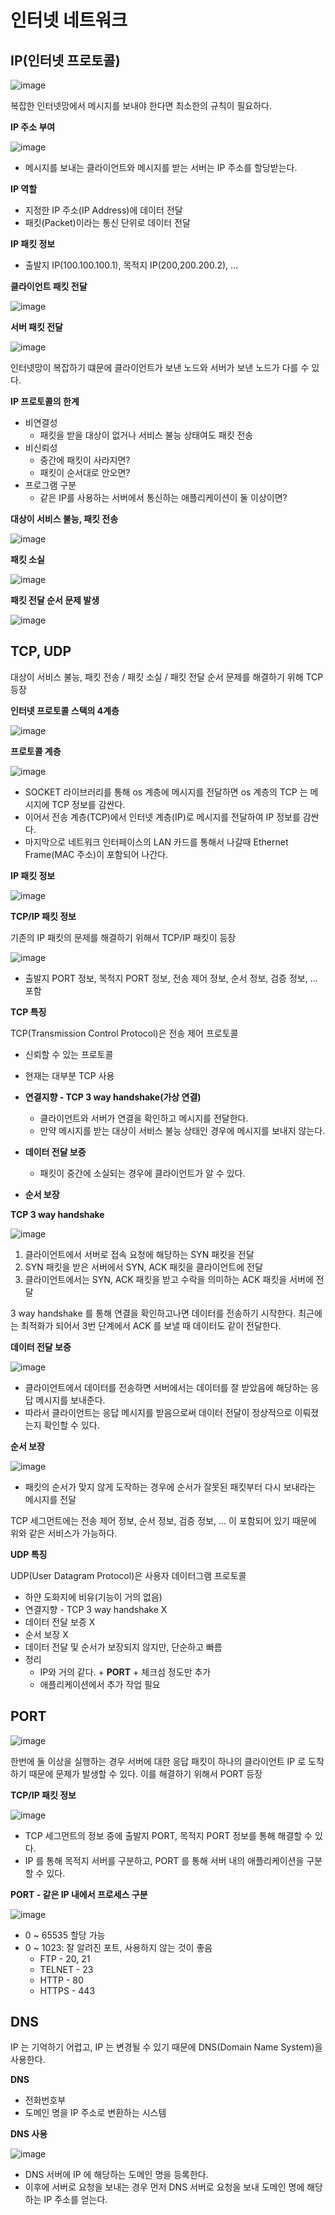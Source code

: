 # 인터넷 네트워크

## IP(인터넷 프로토콜)

![image](https://user-images.githubusercontent.com/83503188/206897219-fe7528b7-0580-425f-8517-4c4873625943.png)

복잡한 인터넷망에서 메시지를 보내야 한다면 최소한의 규칙이 필요하다.

**IP 주소 부여**

![image](https://user-images.githubusercontent.com/83503188/206897251-162c4d8e-66f0-4ced-a25c-55c0e23b2f31.png)
- 메시지를 보내는 클라이언트와 메시지를 받는 서버는 IP 주소를 할당받는다.

**IP 역할**
- 지정한 IP 주소(IP Address)에 데이터 전달
- 패킷(Packet)이라는 통신 단위로 데이터 전달 

**IP 패킷 정보**
- 출발지 IP(100.100.100.1), 목적지 IP(200,200.200.2), ...

**클라이언트 패킷 전달**

![image](https://user-images.githubusercontent.com/83503188/206897364-6f2d87b3-83f7-4ad3-9afb-c61264fb6811.png)

**서버 패킷 전달**

![image](https://user-images.githubusercontent.com/83503188/206897395-97f137fc-dd7a-435a-b1a6-87f952f56f83.png)

인터넷망이 복잡하기 떄문에 클라이언트가 보낸 노드와 서버가 보낸 노드가 다를 수 있다.

**IP 프로토콜의 한계**

- 비연결성
  - 패킷을 받을 대상이 없거나 서비스 불능 상태여도 패킷 전송
- 비신뢰성
  - 중간에 패킷이 사라지면?
  - 패킷이 순서대로 안오면?
- 프로그램 구분
  - 같은 IP를 사용하는 서버에서 통신하는 애플리케이션이 둘 이상이면?

**대상이 서비스 불능, 패킷 전송**

![image](https://user-images.githubusercontent.com/83503188/206897529-38b89895-0f53-4311-b34e-24bc3e139734.png)

**패킷 소실**

![image](https://user-images.githubusercontent.com/83503188/206897548-b2fdbf03-9079-4d77-a36b-1395840e471e.png)

**패킷 전달 순서 문제 발생**

![image](https://user-images.githubusercontent.com/83503188/206897558-00e85b5a-93a7-4639-b78b-8c804b2160f2.png)

## TCP, UDP

대상이 서비스 불능, 패킷 전송 / 패킷 소실 / 패킷 전달 순서 문제를 해결하기 위해 TCP 등장

**인터넷 프로토콜 스택의 4계층**

![image](https://user-images.githubusercontent.com/83503188/206897683-cae10d49-12db-4010-ac6a-cd451182cd5a.png)

**프로토콜 계층**

![image](https://user-images.githubusercontent.com/83503188/206897735-6f80d43f-d12c-44eb-8d02-32a67db8f556.png)

- SOCKET 라이브러리를 통해 os 계층에 메시지를 전달하면 os 계층의 TCP 는 메시지에 TCP 정보를 감싼다.
- 이어서 전송 계층(TCP)에서 인터넷 계층(IP)로 메시지를 전달하여 IP 정보를 감싼다.
- 마지막으로 네트워크 인터페이스의 LAN 카드를 통해서 나갈때 Ethernet Frame(MAC 주소)이 포함되어 나간다.

**IP 패킷 정보**

![image](https://user-images.githubusercontent.com/83503188/206898036-a59b7817-31af-4886-8de2-81278b79853d.png)

**TCP/IP 패킷 정보**

기존의 IP 패킷의 문제를 해결하기 위해서 TCP/IP 패킷이 등장

![image](https://user-images.githubusercontent.com/83503188/206898007-58ddcc59-09c7-4435-896b-6641279bb4ab.png)
- 출발지 PORT 정보, 목적지 PORT 정보, 전송 제어 정보, 순서 정보, 검증 정보, ... 포함

**TCP 특징**

TCP(Transmission Control Protocol)은 전송 제어 프로토콜
- 신뢰할 수 있는 프로토콜
- 현재는 대부분 TCP 사용

- **연결지향 - TCP 3 way handshake(가상 연결)**
  - 클라이언트와 서버가 연결을 확인하고 메시지를 전달한다. 
  - 만약 메시지를 받는 대상이 서비스 불능 상태인 경우에 메시지를 보내지 않는다.
- **데이터 전달 보증**
  - 패킷이 중간에 소실되는 경우에 클라이언트가 알 수 있다.
- **순서 보장**

**TCP 3 way handshake**

![image](https://user-images.githubusercontent.com/83503188/206898206-057621bc-b4cd-4d52-b391-4b816bb92e37.png)
1. 클라이언트에서 서버로 접속 요청에 해당하는 SYN 패킷을 전달
2. SYN 패킷을 받은 서버에서 SYN, ACK 패킷을 클라이언트에 전달
3. 클라이언트에서는 SYN, ACK 패킷을 받고 수락을 의미하는 ACK 패킷을 서버에 전달

3 way handshake 를 통해 연결을 확인하고나면 데이터를 전송하기 시작한다. 최근에는 최적화가 되어서 3번 단계에서 ACK 를 보낼 때 데이터도 같이 전달한다.

**데이터 전달 보증**

![image](https://user-images.githubusercontent.com/83503188/206898396-6a296a4d-f8b0-466d-a036-74d245655b11.png)
- 클라이언트에서 데이터를 전송하면 서버에서는 데이터를 잘 받았음에 해당하는 응답 메시지를 보내준다.
- 따라서 클라이언트는 응답 메시지를 받음으로써 데이터 전달이 정상적으로 이뤄졌는지 확인할 수 있다.

**순서 보장**

![image](https://user-images.githubusercontent.com/83503188/206898467-e291b740-7c4a-492b-a026-131d762d84c4.png)
- 패킷의 순서가 맞지 않게 도작하는 경우에 순서가 잘못된 패킷부터 다시 보내라는 메시지를 전달

TCP 세그먼트에는 전송 제어 정보, 순서 정보, 검증 정보, ... 이 포함되어 있기 때문에 위와 같은 서비스가 가능하다.

**UDP 특징**

UDP(User Datagram Protocol)은 사용자 데이터그램 프로토콜
- 하얀 도화지에 비유(기능이 거의 없음)
- 연결지향 - TCP 3 way handshake X
- 데이터 전달 보증 X
- 순서 보장 X
- 데이터 전달 및 순서가 보장되지 않지만, 단순하고 빠름
- 정리
  - IP와 거의 같다. + **PORT** + 체크섬 정도만 추가
  - 애플리케이션에서 추가 작업 필요

## PORT

![image](https://user-images.githubusercontent.com/83503188/206898820-18430ef5-ea0d-4ced-9b37-c6b504d8acb5.png)

한번에 둘 이상을 실행하는 경우 서버에 대한 응답 패킷이 하나의 클라이언트 IP 로 도착하기 때문에 문제가 발생할 수 있다. 이를 해결하기 위해서 PORT 등장

**TCP/IP 패킷 정보**

![image](https://user-images.githubusercontent.com/83503188/206898910-00f40445-b1ba-4187-9422-770d33be1221.png)
- TCP 세그먼트의 정보 중에 출발지 PORT, 목적지 PORT 정보를 통해 해결할 수 있다.
- IP 를 통해 목적지 서버를 구분하고, PORT 를 통해 서버 내의 애플리케이션을 구분할 수 있다.

**PORT - 같은 IP 내에서 프로세스 구분**

![image](https://user-images.githubusercontent.com/83503188/206898968-53cc9123-c645-4316-bb14-015599046ff2.png)
- 0 ~ 65535 할당 가능
- 0 ~ 1023: 잘 알려진 포트, 사용하지 않는 것이 좋음
  - FTP - 20, 21
  - TELNET - 23
  - HTTP - 80
  - HTTPS - 443

## DNS

IP 는 기억하기 어렵고, IP 는 변경될 수 있기 때문에 DNS(Domain Name System)을 사용한다.

**DNS**
- 전화번호부
- 도메인 명을 IP 주소로 변환하는 시스템

**DNS 사용**

![image](https://user-images.githubusercontent.com/83503188/206899127-59ab2c73-7c09-4262-8a1e-2bd683af6daa.png)
- DNS 서버에 IP 에 해당하는 도메인 명을 등록한다.
- 이후에 서버로 요청을 보내는 경우 먼저 DNS 서버로 요청을 보내 도메인 명에 해당하는 IP 주소를 얻는다.
